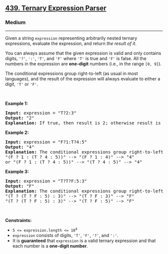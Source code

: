 <h2><a href="https://leetcode.com/problems/ternary-expression-parser/">439. Ternary Expression Parser</a></h2><h3>Medium</h3><hr><div><p>Given a string <code>expression</code> representing arbitrarily nested ternary expressions, evaluate the expression, and return <em>the result of it</em>.</p>

<p>You can always assume that the given expression is valid and only contains digits, <code>'?'</code>, <code>':'</code>, <code>'T'</code>, and <code>'F'</code> where <code>'T'</code> is true and <code>'F'</code> is false. All the numbers in the expression are <strong>one-digit</strong> numbers (i.e., in the range <code>[0, 9]</code>).</p>

<p>The conditional expressions group right-to-left (as usual in most languages), and the result of the expression will always evaluate to either a digit, <code>'T'</code> or <code>'F'</code>.</p>

<p>&nbsp;</p>
<p><strong class="example">Example 1:</strong></p>

<pre><strong>Input:</strong> expression = "T?2:3"
<strong>Output:</strong> "2"
<strong>Explanation:</strong> If true, then result is 2; otherwise result is 3.
</pre>

<p><strong class="example">Example 2:</strong></p>

<pre><strong>Input:</strong> expression = "F?1:T?4:5"
<strong>Output:</strong> "4"
<strong>Explanation:</strong> The conditional expressions group right-to-left. Using parenthesis, it is read/evaluated as:
"(F ? 1 : (T ? 4 : 5))" --&gt; "(F ? 1 : 4)" --&gt; "4"
or "(F ? 1 : (T ? 4 : 5))" --&gt; "(T ? 4 : 5)" --&gt; "4"
</pre>

<p><strong class="example">Example 3:</strong></p>

<pre><strong>Input:</strong> expression = "T?T?F:5:3"
<strong>Output:</strong> "F"
<strong>Explanation:</strong> The conditional expressions group right-to-left. Using parenthesis, it is read/evaluated as:
"(T ? (T ? F : 5) : 3)" --&gt; "(T ? F : 3)" --&gt; "F"
"(T ? (T ? F : 5) : 3)" --&gt; "(T ? F : 5)" --&gt; "F"
</pre>

<p>&nbsp;</p>
<p><strong>Constraints:</strong></p>

<ul>
	<li><code>5 &lt;= expression.length &lt;= 10<sup>4</sup></code></li>
	<li><code>expression</code> consists of digits, <code>'T'</code>, <code>'F'</code>, <code>'?'</code>, and <code>':'</code>.</li>
	<li>It is <strong>guaranteed</strong> that <code>expression</code> is a valid ternary expression and that each number is a <strong>one-digit number</strong>.</li>
</ul>
</div>